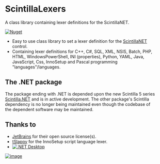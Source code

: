 # ScintillaLexers
A class library containing lexer definitions for the ScintillaNET.

[![Nuget](https://img.shields.io/nuget/v/VPKSoft.ScintillaLexers.NET)](https://www.nuget.org/packages/VPKSoft.ScintillaLexers.NET/)

* Easy to use class library to set a lexer definition for the [ScintillaNET](https://github.com/jacobslusser/ScintillaNET) control.
* Containing lexer definitions for C++, C#, SQL, XML, NSIS, Batch, PHP, HTML, WindowsPowerShell, INI (properties), Python, YAML, Java, JavaScript, Css, InnoSetup and Pascal programming "languages"/languages.

## The .NET package
The package ending with .NET is depended upon the new Scintilla 5 series [Scintilla.NET](https://www.nuget.org/packages/Scintilla.NET/) and is in active development. The other package's Scintilla dependency is no longer being maintained even though the codebase of the dependent software may be maintained.

## Thanks to
* [JetBrains](https://www.jetbrains.com/?from=ScintillaLexers) for their open source license(s).
* [tSlappy](https://github.com/tSlappy) for the InnoSetup script language lexer.
* [![.NET Desktop](https://github.com/VPKSoft/ScintillaLexers/actions/workflows/dotnet-desktop.yml/badge.svg)](https://github.com/VPKSoft/ScintillaLexers/actions/workflows/dotnet-desktop.yml)

[![image](https://user-images.githubusercontent.com/40712699/196224660-772ff6dc-9070-4f2b-af2c-a704e624b33a.png)
](https://www.jetbrains.com/?from=ScintillaLexers)
